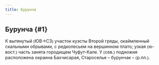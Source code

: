 ```yaml
---
title: Бурунча
---
```

## Бурунча {#1}

К вытянутый ⦅ЮВ→СЗ⦆ участок куэсты Второй гряды, окаймленный скальными обрывами, с редколесьем на вершинном плато; узкая ⦅ю-вост.⦆ часть занята городищем Чуфут-Кале. У ⦅сев.⦆ подножия расположена окраина Бахчисарая, Староселье – бурунчак – ⦅р.пл.⦆.
